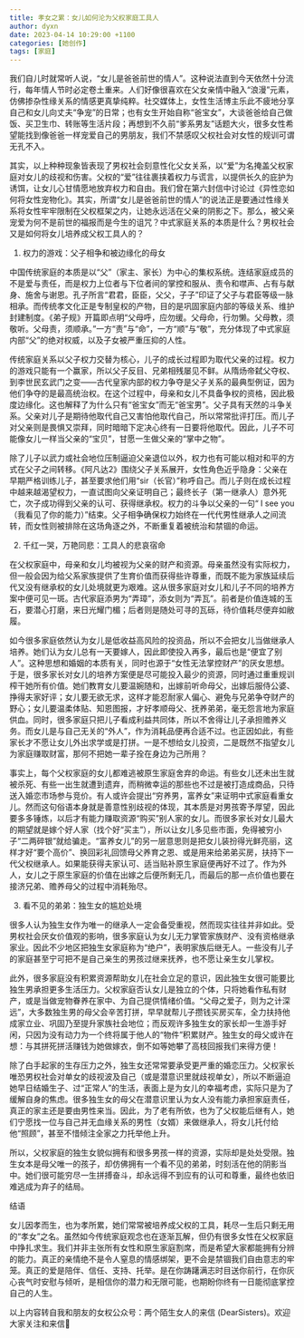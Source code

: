 ```yaml
---
title: 孝女之累：女儿如何沦为父权家庭工具人  
author: dyxn
date: 2023-04-14 10:29:00 +1100
categories: [她创作]
tags: [家庭]
---
```


我们自儿时就常听人说，“女儿是爸爸前世的情人”。这种说法直到今天依然十分流行，每年情人节时必定卷土重来。人们好像很喜欢在父女亲情中融入“浪漫”元素，仿佛掺杂性缘关系的情感更真挚纯粹。社交媒体上，女性生活博主乐此不疲地分享自己和女儿向丈夫“争宠”的日常；也有女生开始自称“爸宝女”，大谈爸爸给自己做饭、买卫生巾、转账等生活片段；再想到不久前“爹系男友”话题大火，很多女性希望能找到像爸爸一样宠爱自己的男朋友，我们不禁感叹父权社会对女性的规训可谓无孔不入。

其实，以上种种现象皆表现了男权社会刻意性化父女关系，以“爱”为名掩盖父权家庭对女儿的歧视和伤害。父权的“爱”往往裹挟着权力与谎言，以提供长久的庇护为诱饵，让女儿心甘情愿地放弃权力和自由。我们曾在第六封信中讨论过《异性恋如何将女性宠物化》。其实，所谓“女儿是爸爸前世的情人”的说法正是要通过性缘关系将女性牢牢限制在父权框架之内，让她永远活在父亲的阴影之下。那么，被父亲宠爱为何不是前世的福报而是今生的诅咒？中式家庭关系的本质是什么？男权社会又是如何将女儿培养成父权工具人的？

1. 权力的游戏：父子相争和被边缘化的母女

中国传统家庭的本质是以“父”（家主、家长）为中心的集权系统。连结家庭成员的不是爱与责任，而是权力上位者与下位者间的掌控和服从、责令和噤声、占有与献身、施舍与谢恩。孔子所言“君君，臣臣，父父，子子”印证了父子与君臣等级一脉相承。而传统孝文化正是专制皇权的产物，目的是巩固家庭内部的等级关系、维护封建制度。《弟子规》开篇即点明“父母呼，应勿缓。父母命，行勿懒。父母教，须敬听。父母责，须顺承。”一方“责”与“命”，一方“顺”与“敬”，充分体现了中式家庭内部“父”的绝对权威，以及子女被严重压抑的人性。

传统家庭关系以父子权力交替为核心，儿子的成长过程即为取代父亲的过程。权力的游戏只能有一个赢家，所以父子反目、兄弟相残屡见不鲜。从隋炀帝弑父夺权、到李世民玄武门之变——古代皇家内部的权力争夺是父子关系的最典型例证，因为他们争夺的是最高统治权。在这个过程中，母亲和女儿不具备争权的资格，因此极度边缘化。这也解释了为什么只有“爸宝女”而无“爸宝男”。父子具有天然的斗争关系。父亲对儿子是期待他取代自己又害怕他取代自己，所以常常批评打压。而儿子对父亲则是畏惧又崇拜，同时暗暗下定决心终有一日要将他取代。因此，儿子不可能像女儿一样当父亲的“宝贝”，甘愿一生做父亲的“掌中之物”。

除了儿子以武力或社会地位压制逼迫父亲退位以外，权力也有可能以相对和平的方式在父子之间转移。《阿凡达2》围绕父子关系展开，女性角色近乎隐身：父亲在早期严格训练儿子，甚至要求他们用“sir（长官）”称呼自己。而儿子则在成长过程中越来越渴望权力，一直试图向父亲证明自己；最终长子（第一继承人）意外死亡，次子成功得到父亲的认可、获得继承权。权力的斗争以父亲的一句“ I see you（我看见了你的能力）”结束。父子相争确保权力始终在一代代男性继承人之间流转，而女性则被排除在这场角逐之外，不断重复着被统治和禁锢的命运。

2. 千红一哭，万艳同悲：工具人的悲哀宿命

在父权家庭中，母亲和女儿均被视为父亲的财产和资源。母亲虽然没有实际权力，但一般会因为给父系家族提供了生育价值而获得些许尊重，而既不能为家族延续后代又没有继承权的女儿处境就更为艰难。这从很多家庭对女儿和儿子不同的培养方案中便可见一斑。古代家庭添男为“弄璋”，添女则为“弄瓦”。前者是价值连城的玉石，要潜心打磨，来日光耀门楣；后者则是随处可寻的瓦砾，待价值耗尽便弃如敝履。

如今很多家庭依然认为女儿是低收益高风险的投资品，所以不会把女儿当做继承人培养。她们认为女儿总有一天要嫁人，因此即使投入再多，最后也是“便宜了别人”。这种思想和婚姻的本质有关，同时也源于“女性无法掌控财产”的厌女思想。于是，很多家长对女儿的培养方案便是尽可能投入最少的资源，同时通过重重规训榨干她所有价值。她们教育女儿要温婉随和，出嫁前听命母父，出嫁后服侍公婆、挣得夫家好评；女儿要无欲无求，这样才能忍耐家人偏心、避免与兄弟争夺财产的野心；女儿要温柔体贴、知恩图报，才好孝顺母父、抚养弟弟，毫无怨言地为家庭供血。同时，很多家庭只把儿子看成利益共同体，所以不舍得让儿子承担赡养义务。而女儿是与自己无关的“外人”，作为消耗品便再合适不过。也正因如此，有些家长才不愿让女儿外出求学或是打拼。一是不想给女儿投资，二是既然不指望女儿为家庭赚取财富，那何不把她一辈子拴在身边为己所用？

事实上，每个父权家庭的女儿都难逃被原生家庭舍弃的命运。有些女儿还未出生就被杀死、有些一出生就遭到遗弃，而稍微幸运的那些也不过是被打造成商品，只待送入婚恋市场参与竞价。有人或许会提出“穷养男，富养女”来证明中式家庭看重女儿。然而这句俗语本身就是善意性别歧视的体现，其本质是对男孩寄予厚望，因此要多多锤炼，以后才有能力赚取资源“购买”别人家的女儿。而很多家长对女儿最大的期望就是嫁个好人家（找个好“买主”），所以让女儿多见些市面，免得被穷小子“二两碎银”就给骗走。“富养女儿”的另一层意思则是把女儿装扮得光鲜亮丽，这样才好“要个高价”、换回彩礼回馈母父养育之恩、或是用来给弟弟买房，扶持下一代父权继承人。如果能获得夫家认可、适当贴补原生家庭便再好不过了。作为外人，女儿之于原生家庭的价值在出嫁之后便所剩无几，而最后的那一点价值也要在接济兄弟、赡养母父的过程中消耗殆尽。

3. 看不见的弟弟：独生女的尴尬处境

很多人认为独生女作为唯一的继承人一定会备受重视，然而现实往往并非如此。受男权社会厌女价值观的影响，很多家庭认为女儿无力掌管家族财产、没有资格继承家业。因此不少地区把独生女家庭称为“绝户”，表明家族后继无人。一些没有儿子的家庭甚至宁可把不是自己亲生的男孩过继来抚养，也不愿让亲生女儿掌权。

此外，很多家庭没有积累资源帮助女儿在社会立足的意识，因此独生女很可能要比独生男承担更多生活压力。父权家庭否认女儿是独立的个体，只将她看作私有财产，或是当做宠物眷养在家中、为自己提供情绪价值。“父母之爱子，则为之计深远”，大多数独生男的母父会辛苦打拼，早早就帮儿子攒钱买房买车，全力扶持他成家立业、巩固乃至提升家族社会地位；而反观许多独生女的家长却一生游手好闲，只因为没有动力为一个终将属于他人的“物件”积累财产。独生女的母父或许在想：与其拼死拼活赚钱为她做嫁衣，倒不如等她攀了高枝回报我们来得方便！

除了白手起家的生存压力之外，独生女还常常要承受更严重的婚恋压力。父权家长唯恐男权社会对单女的歧视波及自己（或是潜意识里就歧视单女），所以不断逼迫她早日结婚生子、过“正常人”的生活，表面上是为女儿的幸福考虑，实际只是为了缓解自身的焦虑。很多独生女的母父在潜意识里认为女人没有能力承担家庭责任，真正的家主还是要由男性来当。因此，为了老有所依，也为了父权能后继有人，她们宁愿找一位与自己并无血缘关系的男性（女婿）来做继承人，将女儿托付给他“照顾”，甚至不惜倾注全家之力托举他上升。

所以，父权家庭的独生女貌似拥有和很多男孩一样的资源，实际却是处处受限。独生女本是母父唯一的孩子，却仿佛拥有一个看不见的弟弟，时刻活在他的阴影当中。她们很可能穷尽一生拼搏奋斗，却永远得不到应有的认可和尊重，最终也依旧难逃成为弃子的结局。

结语

女儿因孝而生，也为孝所累，她们常常被培养成父权的工具，耗尽一生后只剩无用的“孝女”之名。虽然如今传统家庭观念也在逐渐瓦解，但仍有很多女性在父权家庭中挣扎求生。我们并非主张所有女性和原生家庭割席，而是希望大家都能拥有分辨的能力。真正的亲情绝不是令人窒息的情感绑架，更不会是禁锢我们自由意志的牢笼。真正的爱是陪伴、信任、支持、托举。是在你踌躇满志时目送你前行，在你灰心丧气时安慰与倾听，是相信你的潜力和无限可能，也期盼你终有一日能彻底掌控自己的人生。

以上内容转自我和朋友的女权公众号：两个陌生女人的来信 (DearSisters)。欢迎大家关注和来信📨